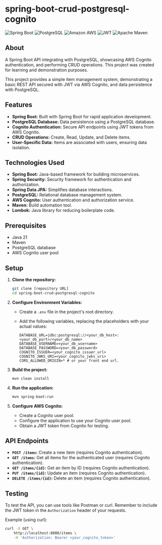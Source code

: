 # spring-boot-crud-postgresql-cognito
![Spring Boot](https://img.shields.io/badge/Spring_Boot-6DB33F?style=for-the-badge&logo=spring-boot&logoColor=white)
![PostgreSQL](https://img.shields.io/badge/PostgreSQL-316192?style=for-the-badge&logo=postgresql&logoColor=white)
![Amazon AWS](https://img.shields.io/badge/Amazon_AWS-FF9900?style=for-the-badge&logo=amazonaws&logoColor=white)
![JWT](https://img.shields.io/badge/JWT-000000?style=for-the-badge&logo=JSON%20web%20tokens&logoColor=white)
![Apache Maven](https://img.shields.io/badge/apache_maven-C71A36?style=for-the-badge&logo=apachemaven&logoColor=white)


## About

A Spring Boot API integrating with PostgreSQL, showcasing AWS Cognito authentication, and performing CRUD operations. This project was created for learning and demonstration purposes.

This project provides a simple item management system, demonstrating a basic REST API secured with JWT via AWS Cognito, and data persistence with PostgreSQL.

## Features

* **Spring Boot:** Built with Spring Boot for rapid application development.
* **PostgreSQL Database:** Data persistence using a PostgreSQL database.
* **Cognito Authentication:** Secure API endpoints using JWT tokens from AWS Cognito.
* **CRUD Operations:** Create, Read, Update, and Delete items.
* **User-Specific Data:** Items are associated with users, ensuring data isolation.

## Technologies Used

* **Spring Boot:** Java-based framework for building microservices.
* **Spring Security:** Security framework for authentication and authorization.
* **Spring Data JPA:** Simplifies database interactions.
* **PostgreSQL:** Relational database management system.
* **AWS Cognito:** User authentication and authorization service.
* **Maven:** Build automation tool.
* **Lombok:** Java library for reducing boilerplate code.

## Prerequisites

* Java 21
* Maven
* PostgreSQL database
* AWS Cognito user pool

## Setup

1.  **Clone the repository:**

    ```bash
    git clone [repository URL]
    cd spring-boot-crud-postgresql-cognito
    ```

2.  **Configure Environment Variables:**

    * Create a `.env` file in the project's root directory.
    * Add the following variables, replacing the placeholders with your actual values:

        ```properties
        DATABASE_URL=jdbc:postgresql://<your_db_host>:<your_db_port>/<your_db_name>
        DATABASE_USERNAME=<your_db_username>
        DATABASE_PASSWORD=<your_db_password>
        COGNITO_ISSUER=<your_cognito_issuer_url>
        COGNITO_JWKS_URI=<your_cognito_jwks_uri>
        CORS_ALLOWED_ORIGIN=* # or your front end url.
        ```

3.  **Build the project:**

    ```bash
    mvn clean install
    ```

4.  **Run the application:**

    ```bash
    mvn spring-boot:run
    ```

5.  **Configure AWS Cognito:**
    * Create a Cognito user pool.
    * Configure the application to use your Cognito user pool.
    * Obtain a JWT token from Cognito for testing.

## API Endpoints

* **`POST /items`:** Create a new item (requires Cognito authentication).
* **`GET /items`:** Get all items for the authenticated user (requires Cognito authentication).
* **`GET /items/{id}`:** Get an item by ID (requires Cognito authentication).
* **`PUT /items/{id}`:** Update an item (requires Cognito authentication).
* **`DELETE /items/{id}`:** Delete an item (requires Cognito authentication).

## Testing

To test the API, you can use tools like Postman or curl. Remember to include the JWT token in the `Authorization` header of your requests.

Example (using curl):

```bash
curl -X GET \
    http://localhost:8080/items \
    -H 'Authorization: Bearer <your_cognito_token>'
